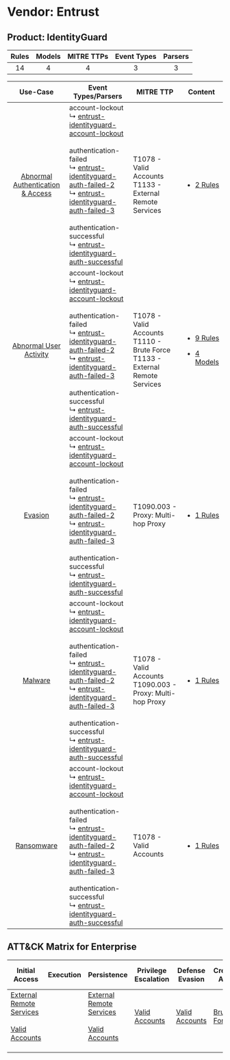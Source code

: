 Vendor: Entrust
===============
Product: IdentityGuard
----------------------
| Rules | Models | MITRE TTPs | Event Types | Parsers |
|:-----:|:------:|:----------:|:-----------:|:-------:|
|  14   |   4    |     4      |      3      |    3    |

|                                           Use-Case                                           | Event Types/Parsers                                                                                                                                                                                                                                                                                                                                                                                                                                                                                                                  | MITRE TTP                                                                             | Content                                                                                                                 |
|:--------------------------------------------------------------------------------------------:| ------------------------------------------------------------------------------------------------------------------------------------------------------------------------------------------------------------------------------------------------------------------------------------------------------------------------------------------------------------------------------------------------------------------------------------------------------------------------------------------------------------------------------------ | ------------------------------------------------------------------------------------- | ----------------------------------------------------------------------------------------------------------------------- |
| [Abnormal Authentication & Access](../../../UseCases/uc_abnormal_authentication_&_access.md) |  account-lockout<br> ↳ [entrust-identityguard-account-lockout](Parsers/parserContent_entrust-identityguard-account-lockout.md)<br><br> authentication-failed<br> ↳ [entrust-identityguard-auth-failed-2](Parsers/parserContent_entrust-identityguard-auth-failed-2.md)<br> ↳ [entrust-identityguard-auth-failed-3](Parsers/parserContent_entrust-identityguard-auth-failed-3.md)<br><br> authentication-successful<br> ↳ [entrust-identityguard-auth-successful](Parsers/parserContent_entrust-identityguard-auth-successful.md)<br> | T1078 - Valid Accounts<br>T1133 - External Remote Services<br>                        | [<ul><li>2 Rules</li></ul>](Rules_Models/r_m_entrust_identityguard_Abnormal_Authentication_&_Access.md)                 |
|           [Abnormal User Activity](../../../UseCases/uc_abnormal_user_activity.md)           |  account-lockout<br> ↳ [entrust-identityguard-account-lockout](Parsers/parserContent_entrust-identityguard-account-lockout.md)<br><br> authentication-failed<br> ↳ [entrust-identityguard-auth-failed-2](Parsers/parserContent_entrust-identityguard-auth-failed-2.md)<br> ↳ [entrust-identityguard-auth-failed-3](Parsers/parserContent_entrust-identityguard-auth-failed-3.md)<br><br> authentication-successful<br> ↳ [entrust-identityguard-auth-successful](Parsers/parserContent_entrust-identityguard-auth-successful.md)<br> | T1078 - Valid Accounts<br>T1110 - Brute Force<br>T1133 - External Remote Services<br> | [<ul><li>9 Rules</li></ul><ul><li>4 Models</li></ul>](Rules_Models/r_m_entrust_identityguard_Abnormal_User_Activity.md) |
|                          [Evasion](../../../UseCases/uc_evasion.md)                          |  account-lockout<br> ↳ [entrust-identityguard-account-lockout](Parsers/parserContent_entrust-identityguard-account-lockout.md)<br><br> authentication-failed<br> ↳ [entrust-identityguard-auth-failed-2](Parsers/parserContent_entrust-identityguard-auth-failed-2.md)<br> ↳ [entrust-identityguard-auth-failed-3](Parsers/parserContent_entrust-identityguard-auth-failed-3.md)<br><br> authentication-successful<br> ↳ [entrust-identityguard-auth-successful](Parsers/parserContent_entrust-identityguard-auth-successful.md)<br> | T1090.003 - Proxy: Multi-hop Proxy<br>                                                | [<ul><li>1 Rules</li></ul>](Rules_Models/r_m_entrust_identityguard_Evasion.md)                                          |
|                          [Malware](../../../UseCases/uc_malware.md)                          |  account-lockout<br> ↳ [entrust-identityguard-account-lockout](Parsers/parserContent_entrust-identityguard-account-lockout.md)<br><br> authentication-failed<br> ↳ [entrust-identityguard-auth-failed-2](Parsers/parserContent_entrust-identityguard-auth-failed-2.md)<br> ↳ [entrust-identityguard-auth-failed-3](Parsers/parserContent_entrust-identityguard-auth-failed-3.md)<br><br> authentication-successful<br> ↳ [entrust-identityguard-auth-successful](Parsers/parserContent_entrust-identityguard-auth-successful.md)<br> | T1078 - Valid Accounts<br>T1090.003 - Proxy: Multi-hop Proxy<br>                      | [<ul><li>1 Rules</li></ul>](Rules_Models/r_m_entrust_identityguard_Malware.md)                                          |
|                       [Ransomware](../../../UseCases/uc_ransomware.md)                       |  account-lockout<br> ↳ [entrust-identityguard-account-lockout](Parsers/parserContent_entrust-identityguard-account-lockout.md)<br><br> authentication-failed<br> ↳ [entrust-identityguard-auth-failed-2](Parsers/parserContent_entrust-identityguard-auth-failed-2.md)<br> ↳ [entrust-identityguard-auth-failed-3](Parsers/parserContent_entrust-identityguard-auth-failed-3.md)<br><br> authentication-successful<br> ↳ [entrust-identityguard-auth-successful](Parsers/parserContent_entrust-identityguard-auth-successful.md)<br> | T1078 - Valid Accounts<br>                                                            | [<ul><li>1 Rules</li></ul>](Rules_Models/r_m_entrust_identityguard_Ransomware.md)                                       |

ATT&CK Matrix for Enterprise
----------------------------
| Initial Access                                                                                                                                   | Execution | Persistence                                                                                                                                      | Privilege Escalation                                                | Defense Evasion                                                     | Credential Access                                                | Discovery | Lateral Movement | Collection | Command and Control                                                                                                                       | Exfiltration | Impact |
| ------------------------------------------------------------------------------------------------------------------------------------------------ | --------- | ------------------------------------------------------------------------------------------------------------------------------------------------ | ------------------------------------------------------------------- | ------------------------------------------------------------------- | ---------------------------------------------------------------- | --------- | ---------------- | ---------- | ----------------------------------------------------------------------------------------------------------------------------------------- | ------------ | ------ |
| [External Remote Services](https://attack.mitre.org/techniques/T1133)<br><br>[Valid Accounts](https://attack.mitre.org/techniques/T1078)<br><br> |           | [External Remote Services](https://attack.mitre.org/techniques/T1133)<br><br>[Valid Accounts](https://attack.mitre.org/techniques/T1078)<br><br> | [Valid Accounts](https://attack.mitre.org/techniques/T1078)<br><br> | [Valid Accounts](https://attack.mitre.org/techniques/T1078)<br><br> | [Brute Force](https://attack.mitre.org/techniques/T1110)<br><br> |           |                  |            | [Proxy: Multi-hop Proxy](https://attack.mitre.org/techniques/T1090/003)<br><br>[Proxy](https://attack.mitre.org/techniques/T1090)<br><br> |              |        |